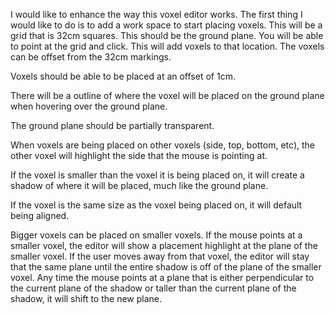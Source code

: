 I would like to enhance the way this voxel editor works. The first
thing I would like to do is to add a work space to start placing
voxels. This will be a grid that is 32cm squares. This should be the
ground plane. You will be able to point at the grid and click. This
will add voxels to that location. The voxels can be offset from the
32cm markings.

Voxels should be able to be placed at an offset of 1cm.

There will be a outline of where the voxel will be placed on the
ground plane when hovering over the ground plane.

The ground plane should be partially transparent.

When voxels are being placed on other voxels (side, top, bottom, etc),
the other voxel will highlight the side that the mouse is pointing at.

If the voxel is smaller than the voxel it is being placed on, it will
create a shadow of where it will be placed, much like the ground plane. 

If the voxel is the same size as the voxel being placed on, it will default being aligned.

Bigger voxels can be placed on smaller voxels. If the mouse points at
a smaller voxel, the editor will show a placement highlight at the
plane of the smaller voxel. If the user moves away from that voxel,
the editor will stay that the same plane until the entire shadow is
off of the plane of the smaller voxel. Any time the mouse points at a
plane that is either perpendicular to the current plane of the shadow
or taller than the current plane of the shadow, it will shift to the
new plane.
